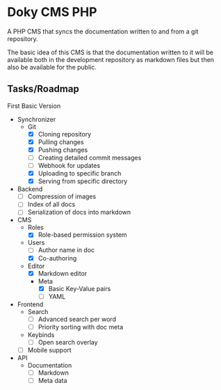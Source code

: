 # Doky CMS PHP

A PHP CMS that syncs the documentation written to and from a git repository.

The basic idea of this CMS is that the documentation written to it will be
available both in the development repository as markdown files but then also
be available for the public.

## Tasks/Roadmap

First Basic Version

- Synchronizer
  - Git
    - [x] Cloning repository
    - [x] Pulling changes
    - [x] Pushing changes
    - [ ] Creating detailed commit messages
    - [ ] Webhook for updates
    - [x] Uploading to specific branch
    - [x] Serving from specific directory
- Backend
  - [ ] Compression of images
  - [ ] Index of all docs
  - [ ] Serialization of docs into markdown
- CMS
  - Roles
    - [x] Role-based permission system
  - Users
    - [ ] Author name in doc
    - [x] Co-authoring
  - Editor
    - [x] Markdown editor
    - Meta
      - [x] Basic Key-Value pairs
      - [ ] YAML 
- Frontend
  - Search
    - [ ] Advanced search per word
    - [ ] Priority sorting with doc meta
  - Keybinds
    - [ ] Open search overlay
  - [ ] Mobile support
- API
  - Documentation
    - [ ] Markdown
    - [ ] Meta data

